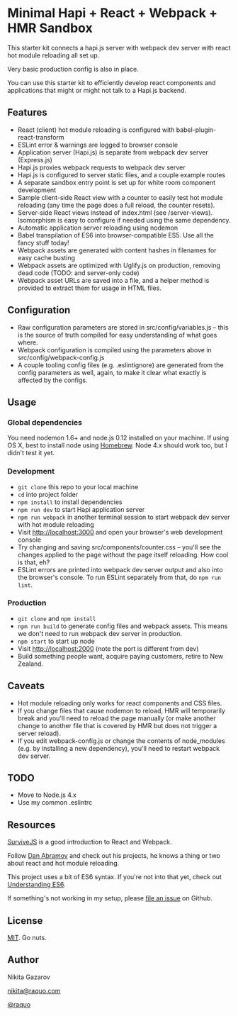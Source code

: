 # Minimal Hapi + React + Webpack + HMR Sandbox

This starter kit connects a hapi.js server with webpack dev server with react hot module reloading all set up.

Very basic production config is also in place.

You can use this starter kit to efficiently develop react components and applications that might or might not talk to a Hapi.js backend.

## Features

* React (client) hot module reloading is configured with babel-plugin-react-transform
* ESLint error & warnings are logged to browser console
* Application server (Hapi.js) is separate from webpack dev server (Express.js)
* Hapi.js proxies webpack requests to webpack dev server
* Hapi.js is configured to server static files, and a couple example routes
* A separate sandbox entry point is set up for white room component development
* Sample client-side React view with a counter to easily test hot module reloading (any time the page does a full reload, the counter resets).
* Server-side React views instead of index.html (see /server-views). Isomorphism is easy to configure if needed using the same dependency.
* Automatic application server reloading using nodemon
* Babel transpilation of ES6 into browser-compatible ES5. Use all the fancy stuff today!
* Webpack assets are generated with content hashes in filenames for easy cache busting
* Webpack assets are optimized with Uglify.js on production, removing dead code (TODO: and server-only code)
* Webpack asset URLs are saved into a file, and a helper method is provided to extract them for usage in HTML files.

## Configuration

* Raw configuration parameters are stored in src/config/variables.js – this is the source of truth compiled for easy understanding of what goes where.
* Webpack configuration is compiled using the parameters above in src/config/webpack-config.js
* A couple tooling config files (e.g. .eslintignore) are generated from the config parameters as well, again, to make it clear what exactly is affected by the configs.

## Usage

### Global dependencies

You need nodemon 1.6+ and node.js 0.12 installed on your machine. If using OS X, best to install node using [Homebrew](http://brew.sh/). Node 4.x should work too, but I didn't test it yet.

### Development

* `git clone` this repo to your local machine
* `cd` into project folder
* `npm install` to install dependencies
* `npm run dev` to start Hapi application server
* `npm run webpack` in another terminal session to start webpack dev server with hot module reloading
* Visit [http://localhost:3000](http://localhost:3000) and open your browser's web development console
* Try changing and saving src/components/counter.css – you'll see the changes applied to the page without the page itself reloading. How cool is that, eh?
* ESLint errors are printed into webpack dev server output and also into the browser's console. To run ESLint separately from that, do `npm run lint`.

### Production

* `git clone` and `npm install`
* `npm run build` to generate config files and webpack assets. This means we don't need to run webpack dev server in production.
* `npm start` to start up node
* Visit [http://localhost:2000](http://localhost:2000) (note the port is different from dev)
* Build something people want, acquire paying customers, retire to New Zealand.

## Caveats

* Hot module reloading only works for react components and CSS files.
* If you change files that cause nodemon to reload, HMR will temporarily break and you'll need to reload the page manually (or make another change to another file that is covered by HMR but does not trigger a server reload).
* If you edit webpack-config.js or change the contents of node_modules (e.g. by installing a new dependency), you'll need to restart webpack dev server.

## TODO

* Move to Node.js 4.x
* Use my common .eslintrc

## Resources

[SurviveJS](https://survivejs.com/) is a good introduction to React and Webpack.

Follow [Dan Abramov](https://medium.com/@dan_abramov/) and check out his projects, he knows a thing or two about react and hot module reloading.

This project uses a bit of ES6 syntax. If you're not into that yet, check out [Understanding ES6](https://leanpub.com/understandinges6/read).

If something's not working in my setup, please [file an issue](https://github.com/raquo/minimal-hapi-react-webpack/issues) on Github.

## License

[MIT](https://github.com/raquo/minimal-hapi-react-webpack/blob/master/LICENSE.md). Go nuts.

## Author

Nikita Gazarov

[nikita@raquo.com](mailto:nikita@raquo.com)

[@raquo](https://twitter.com/raquo)
